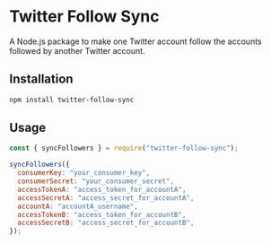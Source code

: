 # Twitter Follow Sync

A Node.js package to make one Twitter account follow the accounts followed by another Twitter account.

## Installation

```sh
npm install twitter-follow-sync
```

## Usage

```javascript
const { syncFollowers } = require("twitter-follow-sync");

syncFollowers({
  consumerKey: "your_consumer_key",
  consumerSecret: "your_consumer_secret",
  accessTokenA: "access_token_for_accountA",
  accessSecretA: "access_secret_for_accountA",
  accountA: "accountA_username",
  accessTokenB: "access_token_for_accountB",
  accessSecretB: "access_secret_for_accountB",
});
```
